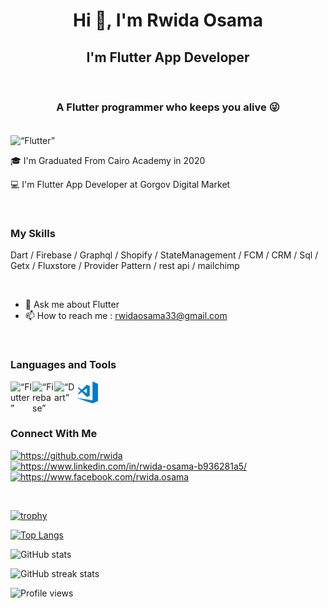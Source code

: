 <h1 align="center"> Hi 👋, I'm Rwida Osama</h1>
<h2 align="center">I'm Flutter App Developer</h2>
<br>
<h3 align="center">A Flutter programmer who keeps you alive 😜</h3>
<br>

<img align="center" alt=“Flutter” src="https://roszkowski.dev/images/2020-05-04/flutter_logo_leg.gif" />

🎓 I'm Graduated From Cairo Academy in 2020

💻 I'm Flutter App Developer at Gorgov Digital Market

<br>

### My Skills
Dart / Firebase / Graphql / Shopify / StateManagement / FCM / CRM / Sql / Getx / Fluxstore / Provider Pattern / rest api / mailchimp

<br>

- 💬 Ask me about Flutter 
- 📫 How to reach me : rwidaosama33@gmail.com 

<br>

### Languages and Tools
<img align="left" alt=“Flutter” width="35px" src="https://www.vectorlogo.zone/logos/flutterio/flutterio-icon.svg" />
<img align="left" alt=“Firebase” width="35px" src="https://www.vectorlogo.zone/logos/firebase/firebase-icon.svg" />
<img align="left" alt=“Dart” width="35px" src="https://www.vectorlogo.zone/logos/dartlang/dartlang-icon.svg" />
<img align="left" alt=“Visual-Studio-Code” width="35px" src="https://raw.githubusercontent.com/github/explore/80688e429a7d4ef2fca1e82350fe8e3517d3494d/topics/visual-studio-code/visual-studio-code.png" />

<br><br><br>

### Connect With Me
[<img src='https://cdn.jsdelivr.net/npm/simple-icons@3.0.1/icons/github.svg' alt='https://github.com/rwida' height='40'>](https://github.com/rwida) &nbsp;   [<img src='https://cdn.jsdelivr.net/npm/simple-icons@3.0.1/icons/linkedin.svg' alt='https://www.linkedin.com/in/rwida-osama-b936281a5/' height='40'>](https://www.linkedin.com/in/rwida-osama-b936281a5/)   &nbsp; [<img src='https://cdn.jsdelivr.net/npm/simple-icons@3.0.1/icons/facebook.svg' alt='https://www.facebook.com/rwida.osama' height='40'>](https://www.facebook.com/rwida.osama)  

<br>

[![trophy](https://github-profile-trophy.vercel.app/?username=rwida)](https://github.com/ryo-ma/github-profile-trophy)

[![Top Langs](https://github-readme-stats.vercel.app/api/top-langs/?username=rwida)](https://github.com/anuraghazra/github-readme-stats)

![GitHub stats](https://github-readme-stats.vercel.app/api?username=rwida&show_icons=true&count_private=true)  

![GitHub streak stats](https://github-readme-streak-stats.herokuapp.com/?user=rwida)  

![Profile views](https://gpvc.arturio.dev/rwida)  
